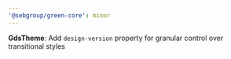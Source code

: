 ```yaml
---
'@sebgroup/green-core': minor
---
```


**GdsTheme**: Add `design-version` property for granular control over transitional styles
